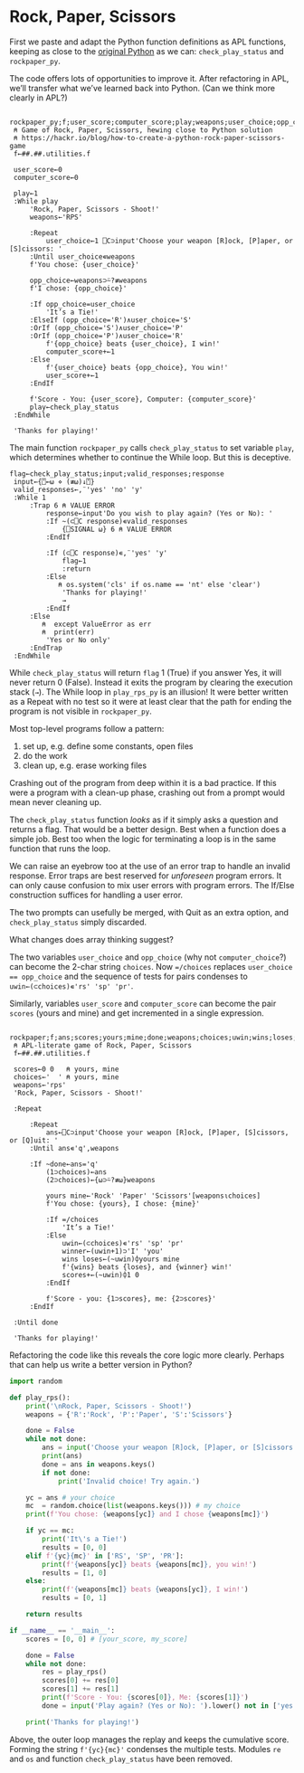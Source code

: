 Rock, Paper, Scissors
=====================

First we paste and adapt the Python function definitions as APL functions, keeping as close to the [original Python](rockpaper0.py) as we can:
`check_play_status` and `rockpaper_py`.

The code offers lots of opportunities to improve it. 
After refactoring in APL, we’ll transfer what we’ve learned back into Python.
(Can we think more clearly in APL?)
```apl
  rockpaper_py;f;user_score;computer_score;play;weapons;user_choice;opp_choice
 ⍝ Game of Rock, Paper, Scissors, hewing close to Python solution
 ⍝ https://hackr.io/blog/how-to-create-a-python-rock-paper-scissors-game
 f←##.##.utilities.f

 user_score←0
 computer_score←0

 play←1
 :While play
     'Rock, Paper, Scissors - Shoot!'
     weapons←'RPS'

     :Repeat
         user_choice←1 ⎕C⊃input'Choose your weapon [R]ock, [P]aper, or [S]cissors: '
     :Until user_choice∊weapons
     f'You chose: {user_choice}'

     opp_choice←weapons⊃⍨?≢weapons
     f'I chose: {opp_choice}'

     :If opp_choice=user_choice
         'It’s a Tie!'
     :ElseIf (opp_choice='R')∧user_choice='S'
     :OrIf (opp_choice='S')∧user_choice='P'
     :OrIf (opp_choice='P')∧user_choice='R'
         f'{opp_choice} beats {user_choice}, I win!'
         computer_score+←1
     :Else
         f'{user_choice} beats {opp_choice}, You win!'
         user_score+←1
     :EndIf

     f'Score - You: {user_score}, Computer: {computer_score}'
     play←check_play_status
 :EndWhile

 'Thanks for playing!'
 ```
The main function `rockpaper_py` calls `check_play_status` to set variable `play`, which determines whether to continue the While loop.
But this is deceptive. 

```apl
flag←check_play_status;input;valid_responses;response
 input←{⍞←⍵ ⋄ (≢⍵)↓⍞}
 valid_responses←,¨'yes' 'no' 'y'
 :While 1
     :Trap 6 ⍝ VALUE ERROR
         response←input'Do you wish to play again? (Yes or No): '
         :If ~(⊂⎕C response)∊valid_responses
             {⎕SIGNAL ⍵} 6 ⍝ VALUE ERROR
         :EndIf

         :If (⊂⎕C response)∊,¨'yes' 'y'
             flag←1
             :return
         :Else
            ⍝ os.system('cls' if os.name == 'nt' else 'clear')
             'Thanks for playing!'
             →
         :EndIf
     :Else
        ⍝  except ValueError as err
        ⍝  print(err)
         'Yes or No only'
     :EndTrap
 :EndWhile
```
While `check_play_status` will return `flag` 1 (True) if you answer Yes, it will never return 0 (False).
Instead it exits the program by clearing the execution stack (`→`). 
The While loop in `play_rps_py` is an illusion! 
It were better written as a Repeat with no test so it were at least clear that the path for ending the program is not visible in `rockpaper_py`. 

Most top-level programs follow a pattern:

1.  set up, e.g. define some constants, open files
1.  do the work
1.  clean up, e.g. erase working files

Crashing out of the program from deep within it is a bad practice.
If this were a program with a clean-up phase, crashing out from a prompt would mean never cleaning up.

The `check_play_status` function _looks_ as if it simply asks a question and returns a flag. 
That would be a better design. Best when a function does a simple job. 
Best too when the logic for terminating a loop is in the same function that runs the loop.

We can raise an eyebrow too at the use of an error trap to handle an invalid response.
Error traps are best reserved for _unforeseen_ program errors.
It can only cause confusion to mix user errors with program errors.
The If/Else construction suffices for handling a user error.

The two prompts can usefully be merged, with Quit as an extra option, and `check_play_status` simply discarded.

What changes does array thinking suggest?

The two variables `user_choice` and `opp_choice` (why not `computer_choice`?) can become the 2-char string `choices`.
Now `=/choices` replaces `user_choice == opp_choice` and the sequence of tests for pairs condenses to `uwin←(⊂choices)∊'rs' 'sp' 'pr'`.

Similarly, variables `user_score` and `computer_score` can become the pair `scores` (yours and mine) and get incremented in a single expression.

```apl
 rockpaper;f;ans;scores;yours;mine;done;weapons;choices;uwin;wins;loses;winner
 ⍝ APL-literate game of Rock, Paper, Scissors
 f←##.##.utilities.f

 scores←0 0   ⍝ yours, mine
 choices←'  ' ⍝ yours, mine
 weapons←'rps'
 'Rock, Paper, Scissors - Shoot!'

 :Repeat

     :Repeat
         ans←⎕C⊃input'Choose your weapon [R]ock, [P]aper, [S]cissors, or [Q]uit: '
     :Until ans∊'q',weapons

     :If ~done←ans='q'
         (1⊃choices)←ans
         (2⊃choices)←{⍵⊃⍨?≢⍵}weapons

         yours mine←'Rock' 'Paper' 'Scissors'[weapons⍳choices]
         f'You chose: {yours}, I chose: {mine}'

         :If =/choices
             'It’s a Tie!'
         :Else
             uwin←(⊂choices)∊'rs' 'sp' 'pr'
             winner←(uwin+1)⊃'I' 'you'
             wins loses←(~uwin)⌽yours mine
             f'{wins} beats {loses}, and {winner} win!'
             scores+←(~uwin)⌽1 0
         :EndIf

         f'Score - you: {1⊃scores}, me: {2⊃scores}'
     :EndIf

 :Until done

 'Thanks for playing!'
 ```
Refactoring the code like this reveals the core logic more clearly.
Perhaps that can help us write a better version in Python?

```python
import random

def play_rps():
    print('\nRock, Paper, Scissors - Shoot!')
    weapons = {'R':'Rock', 'P':'Paper', 'S':'Scissors'}

    done = False
    while not done:
        ans = input('Choose your weapon [R]ock, [P]aper, or [S]cissors: ').upper()[0]
        print(ans)
        done = ans in weapons.keys()
        if not done:
            print('Invalid choice! Try again.')

    yc = ans # your choice
    mc  = random.choice(list(weapons.keys())) # my choice
    print(f'You chose: {weapons[yc]} and I chose {weapons[mc]}')

    if yc == mc:
        print('It\'s a Tie!')
        results = [0, 0]
    elif f'{yc}{mc}' in ['RS', 'SP', 'PR']:
        print(f'{weapons[yc]} beats {weapons[mc]}, you win!')
        results = [1, 0]
    else:
        print(f'{weapons[mc]} beats {weapons[yc]}, I win!')
        results = [0, 1]

    return results

if __name__ == '__main__':
    scores = [0, 0] # [your_score, my_score]

    done = False
    while not done:
        res = play_rps()
        scores[0] += res[0]
        scores[1] += res[1]
        print(f'Score - You: {scores[0]}, Me: {scores[1]}')
        done = input('Play again? (Yes or No): ').lower() not in ['yes', 'y']

    print('Thanks for playing!')
```

Above, the outer loop manages the replay and keeps the cumulative score.
Forming the string `f'{yc}{mc}'` condenses the multiple tests.
Modules `re` and `os` and function `check_play_status` have been removed.